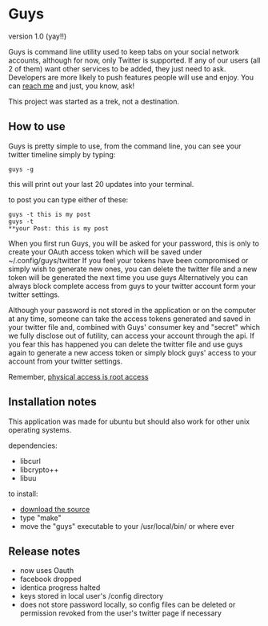 Guys
=========
version 1.0 (yay!!)

Guys is command line utility used to keep tabs on your social network accounts, although for now, only Twitter is supported. If any of our users (all 2 of them) want other services to be added, they just need to ask.
Developers are more likely to push features people will use and enjoy.
You can [reach me](http://github.com/ramyD) and just, you know, ask!

This project was started as a trek, not a destination.

How to use
------------
Guys is pretty simple to use, from the command line, you can see your twitter timeline simply by typing:

    guys -g

this will print out your last 20 updates into your terminal.

to post you can type either of these:

    guys -t this is my post
    guys -t
    **your Post: this is my post

When you first run Guys, you will be asked for your password, this is only to create your OAuth access token which will be saved under ~/.config/guys/twitter
If you feel your tokens have been compromised or simply wish to generate new ones, you can delete the twitter file and a new token will be generated the next time you use guys
Alternatively you can always block complete access from guys to your twitter account form your twitter settings.

Although your password is not stored in the application or on the computer at any time, someone can take the access tokens generated and saved in your twitter file and, combined with Guys' consumer key and "secret" which we fully disclose out of futility, can access your account through the api.
If you fear this has happened you can delete the twitter file and use guys again to generate a new access token or simply block guys' access to your account from your twitter settings.

Remember, [physical access is root access](http://twitter.com/#search?q=twitter%20hijacked)

Installation notes
------------

This application was made for ubuntu but should also work for other unix operating systems.

dependencies:

   * libcurl
   * libcrypto++
   * libuu 

to install:

   * [download the source](http://github.com/ramyD/guys/archives/master)
   * type "make"
   * move the "guys" executable to your /usr/local/bin/ or where ever


Release notes
------------

   * now uses Oauth
   * facebook dropped
   * identica progress halted
   * keys stored in local user's /config directory
   * does not store password locally, so config files can be deleted or permission revoked from the user's twitter page if necessary


